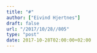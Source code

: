```yaml
---
title: "#"
author: ["Eivind Hjertnes"]
draft: false
url: "/2017/10/28//805"
type: "post"
date: 2017-10-28T02:00:00+02:00
---
```

